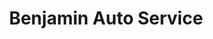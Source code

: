 ---
title: "Benjamin Auto Service"
url: /santo-domingo/benjamin-auto-service/
shop: Autowerkstatt
---